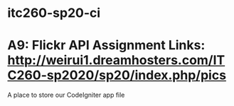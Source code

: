 # itc260-sp20-ci
# A9: Flickr API Assignment Links: http://weirui1.dreamhosters.com/ITC260-sp2020/sp20/index.php/pics
A place to store our CodeIgniter app file

